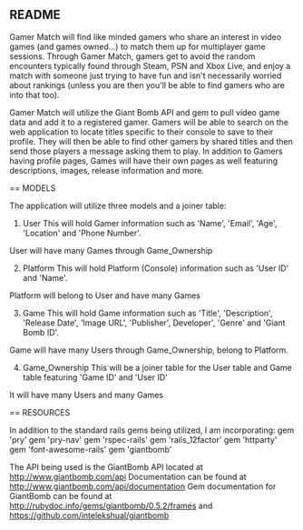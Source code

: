 README
-

Gamer Match will find like minded gamers who share an interest in video games (and games owned...) to match them up for multiplayer game sessions. Through Gamer Match, gamers get to avoid the random encounters typically found through Steam, PSN and Xbox Live, and enjoy a match with someone just trying to have fun and isn't necessarily worried about rankings (unless you are then you'll be able to find gamers who are into that too).

Gamer Match will utilize the Giant Bomb API and gem to pull video game data and add it to a registered gamer. Gamers will be able to search on the web application to locate titles specific to their console to save to their profile. They will then be able to find other gamers by shared titles and then send those players a message asking them to play. In addition to Gamers having profile pages, Games will have their own pages as well featuring descriptions, images, release information and more.

== MODELS

The application will utilize three models and a joiner table:

1. User
This will hold Gamer information such as 'Name', 'Email', 'Age', 'Location' and 'Phone Number'.

User will have many Games through Game_Ownership

2. Platform
This will hold Platform (Console) information such as 'User ID' and 'Name'.

Platform will belong to User and have many Games

3. Game
This will hold Game information such as 'Title', 'Description', 'Release Date', 'Image URL', 'Publisher', Developer', 'Genre' and 'Giant Bomb ID'.

Game will have many Users through Game_Ownership, belong to Platform.

4. Game_Ownership
This will be a joiner table for the User table and Game table featuring 'Game ID' and 'User ID'

It will have many Users and many Games

== RESOURCES

In addition to the standard rails gems being utilized, I am incorporating:
gem 'pry'
gem 'pry-nav'
gem 'rspec-rails'
gem 'rails_12factor'
gem 'httparty'
gem 'font-awesome-rails'
gem 'giantbomb'

The API being used is the GiantBomb API located at http://www.giantbomb.com/api
Documentation can be found at http://www.giantbomb.com/api/documentation
Gem documentation for GiantBomb can be found at http://rubydoc.info/gems/giantbomb/0.5.2/frames and https://github.com/intelekshual/giantbomb
